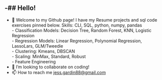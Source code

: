-## Hello! 
- 
- 👋 Welcome to my Github page! I have my Resume projects and sql code exercises pinned below.
Skills: CLI, SQL, python, numpy, pandas \
       - Classification Models: Decision Tree, Random Forest, KNN, Logistic Regression \
       - Regression Models: Linear Regression, Polynomial Regression, LassoLars, GLM/Tweedie \
       - Clustering: Kmeans, DBSCAN \
       - Scaling: MinMax, Standard, Robust \
       - Feature Engineering
- 💞️ I’m looking to collaborate on coding!
- 📫 How to reach me jess.gardin88@gmail.com

<!---
Jgardin875/Jgardin875 is a ✨ special ✨ repository because its `README.md` (this file) appears on your GitHub profile.
You can click the Preview link to take a look at your changes.
--->
